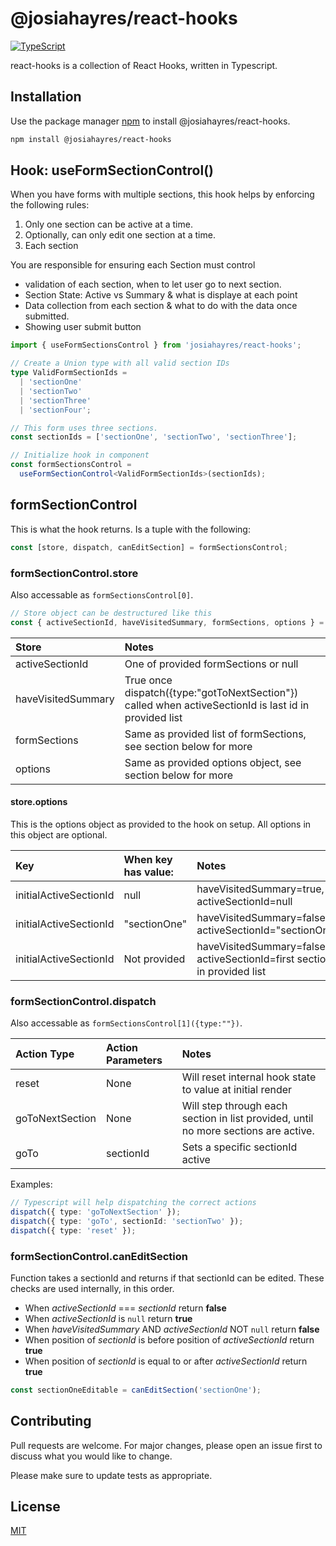# @josiahayres/react-hooks

[![TypeScript](https://img.shields.io/badge/%3C%2F%3E-TypeScript-%230074c1.svg)](http://www.typescriptlang.org/)

react-hooks is a collection of React Hooks, written in Typescript.

## Installation

Use the package manager [npm](https://www.npmjs.com) to install @josiahayres/react-hooks.

```bash
npm install @josiahayres/react-hooks
```

## Hook: useFormSectionControl()

When you have forms with multiple sections, this hook helps by enforcing the following rules:

1. Only one section can be active at a time.
2. Optionally, can only edit one section at a time.
3. Each section

You are responsible for ensuring each Section must control

- validation of each section, when to let user go to next section.
- Section State: Active vs Summary & what is displaye at each point
- Data collection from each section & what to do with the data once submitted.
- Showing user submit button

```typescript
import { useFormSectionsControl } from 'josiahayres/react-hooks';

// Create a Union type with all valid section IDs
type ValidFormSectionIds =
  | 'sectionOne'
  | 'sectionTwo'
  | 'sectionThree'
  | 'sectionFour';

// This form uses three sections.
const sectionIds = ['sectionOne', 'sectionTwo', 'sectionThree'];

// Initialize hook in component
const formSectionsControl =
  useFormSectionControl<ValidFormSectionIds>(sectionIds);
```

## formSectionControl

This is what the hook returns. Is a tuple with the following:

```javascript
const [store, dispatch, canEditSection] = formSectionsControl;
```

### formSectionControl.store

Also accessable as `formSectionsControl[0]`.

```typescript
// Store object can be destructured like this
const { activeSectionId, haveVisitedSummary, formSections, options } = store;
```

| Store              | Notes                                                                                                 |
| :----------------- | :---------------------------------------------------------------------------------------------------- |
| activeSectionId    | One of provided formSections or null                                                                  |
| haveVisitedSummary | True once dispatch({type:"gotToNextSection"}) called when activeSectionId is last id in provided list |
| formSections       | Same as provided list of formSections, see section below for more                                     |
| options            | Same as provided options object, see section below for more                                           |

#### store.options

This is the options object as provided to the hook on setup.
All options in this object are optional.

| Key                    | When key has value: | Notes                                                                    |
| :--------------------- | :------------------ | :----------------------------------------------------------------------- |
| initialActiveSectionId | null                | haveVisitedSummary=true, activeSectionId=null                            |
| initialActiveSectionId | "sectionOne"        | haveVisitedSummary=false, activeSectionId="sectionOne"                   |
| initialActiveSectionId | Not provided        | haveVisitedSummary=false, activeSectionId=first section in provided list |

### formSectionControl.dispatch

Also accessable as `formSectionsControl[1]({type:""})`.

| Action Type     | Action Parameters | Notes                                                                               |
| :-------------- | :---------------- | :---------------------------------------------------------------------------------- |
| reset           | None              | Will reset internal hook state to value at initial render                           |
| goToNextSection | None              | Will step through each section in list provided, until no more sections are active. |
| goTo            | sectionId         | Sets a specific sectionId active                                                    |

Examples:

```typescript
// Typescript will help dispatching the correct actions
dispatch({ type: 'goToNextSection' });
dispatch({ type: 'goTo', sectionId: 'sectionTwo' });
dispatch({ type: 'reset' });
```

### formSectionControl.canEditSection

Function takes a sectionId and returns if that sectionId can be edited.
These checks are used internally, in this order.

- When _activeSectionId_ === _sectionId_ return **false**
- When _activeSectionId_ is `null` return **true**
- When _haveVisitedSummary_ AND _activeSectionId_ NOT `null` return **false**
- When position of _sectionId_ is before position of _activeSectionId_ return **true**
- When position of _sectionId_ is equal to or after _activeSectionId_ return **true**

```typescript
const sectionOneEditable = canEditSection('sectionOne');
```

## Contributing

Pull requests are welcome. For major changes, please open an issue first to discuss what you would like to change.

Please make sure to update tests as appropriate.

## License

[MIT](https://choosealicense.com/licenses/mit/)
